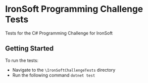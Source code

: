 # IronSoft Programming Challenge Tests
Tests for the C# Programming Challenge for IronSoft

## Getting Started
To run the tests:
* Navigate to the ```\IronSoftChallengeTests``` directory
* Run the following command ```dotnet test```